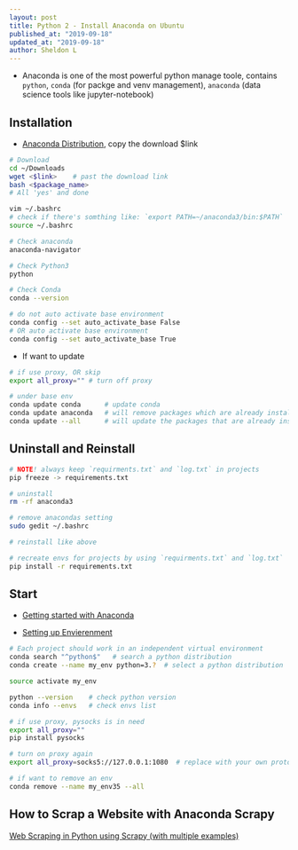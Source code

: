 ```yaml
---
layout: post
title: Python 2 - Install Anaconda on Ubuntu
published_at: "2019-09-18"
updated_at: "2019-09-18"
author: Sheldon L
---
```


- Anaconda is one of the most powerful python manage toole, contains `python`, `conda` (for packge and venv management), `anaconda` (data science tools like jupyter-notebook)

## Installation

- [Anaconda Distribution](https://www.anaconda.com/distribution/), copy the download $link

```bash
# Download
cd ~/Downloads
wget <$link>    # past the download link
bash <$package_name>
# All 'yes' and done

vim ~/.bashrc
# check if there's somthing like: `export PATH=~/anaconda3/bin:$PATH`
source ~/.bashrc

# Check anaconda
anaconda-navigator

# Check Python3
python

# Check Conda
conda --version
```

```bash
# do not auto activate base environment
conda config --set auto_activate_base False
# OR auto activate base environment
conda config --set auto_activate_base True
```

- If want to update

```bash
# if use proxy, OR skip
export all_proxy="" # turn off proxy

# under base env
conda update conda      # update conda
conda update anaconda   # will remove packages which are already installed and install whole new version
conda update --all      # will update the packages that are already installed
```

## Uninstall and Reinstall

```bash
# NOTE! always keep `requirments.txt` and `log.txt` in projects
pip freeze -> requirements.txt

# uninstall
rm -rf anaconda3

# remove anacondas setting
sudo gedit ~/.bashrc

# reinstall like above

# recreate envs for projects by using `requirments.txt` and `log.txt`
pip install -r requirements.txt
```

## Start

- [Getting started with Anaconda](https://docs.anaconda.com/anaconda/user-guide/getting-started/#open-nav-lin)

- [Setting up Envierenment](https://www.digitalocean.com/community/tutorials/how-to-install-the-anaconda-python-distribution-on-ubuntu-16-04#setting-up-anaconda-environments)

```bash
# Each project should work in an independent virtual environment
conda search "^python$"   # search a python distribution
conda create --name my_env python=3.?  # select a python distribution

source activate my_env

python --version    # check python version
conda info --envs   # check envs list

# if use proxy, pysocks is in need
export all_proxy=""
pip install pysocks

# turn on proxy again
export all_proxy=socks5://127.0.0.1:1080  # replace with your own protocol and port

# if want to remove an env
conda remove --name my_env35 --all
```

## How to Scrap a Website with Anaconda Scrapy

[Web Scraping in Python using Scrapy (with multiple examples)](https://www.analyticsvidhya.com/blog/2017/07/web-scraping-in-python-using-scrapy/)
